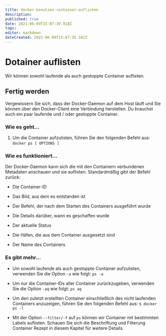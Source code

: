 ```yaml
---
title: docker-benutzen-container-auflisten
description: 
published: true
date: 2021-06-09T15:07:39.918Z
tags: 
editor: markdown
dateCreated: 2021-06-09T15:07:35.342Z
---
```


# Dotainer auflisten

Wir können sowohl laufende als auch gestoppte Container auflisten.

## Fertig werden

Vergewissern Sie sich, dass der Docker-Daemon auf dem Host läuft und Sie können über den Docker-Client eine Verbindung herstellen. Du brauchst auch ein paar laufende und / oder gestoppte Container.

### Wie es geht…

1. Um die Container aufzulisten, führen Sie den folgenden Befehl aus:
`docker ps [ OPTIONS ]`

### Wie es funktioniert…

Der Docker-Daemon kann sich die mit den Containern verbundenen Metadaten anschauen und sie auflisten. Standardmäßig gibt der Befehl zurück:

* Die Container-ID

* Das Bild, aus dem es entstanden ist

* Der Befehl, der nach dem Starten des Containers ausgeführt wurde

* Die Details darüber, wann es geschaffen wurde

* Der aktuelle Status

* Die Häfen, die aus dem Container ausgesetzt sind

* Der Name des Containers

### Es gibt mehr…

* Um sowohl laufende als auch gestoppte Container aufzulisten, verwenden Sie die Option `-a` wie folgt:
`ps -a`

* Um nur die Container-IDs aller Container zurückzugeben, verwenden Sie die Option `-aq` wie folgt:
`ps aq`

* Um den zuletzt erstellten Container einschließlich des nicht laufenden Containers anzuzeigen, führen Sie den folgenden Befehl aus:
`$ docker ps -l`

* Mit der Option `--filter/-f` auf `ps` können wir Container mit bestimmten Labels auflisten. Schauen Sie sich die Beschriftung und Filterung Container Rezept in diesem Kapitel für weitere Details.
